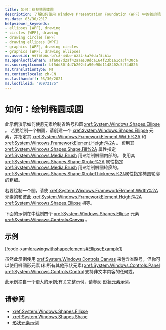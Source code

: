 ```yaml
---
title: 如何：绘制椭圆或圆
description: 了解如何使用 Windows Presentation Foundation (WPF) 中的轮廓粗细和内部颜色来绘制椭圆或圆。
ms.date: 03/30/2017
helpviewer_keywords:
- ellipses [WPF], drawing
- circles [WPF], drawing
- drawing circles [WPF]
- drawing ellipses [WPF]
- graphics [WPF], drawing circles
- graphics [WPF], drawing ellipses
ms.assetid: 99763b8c-bfc8-44be-8231-8a70daf5481a
ms.openlocfilehash: afa0e7d2af42aaee39dca164f23b1a1cacf430ca
ms.sourcegitcommit: bf5dd80f4d7b202afa90e90d1148402c5474d826
ms.translationtype: MT
ms.contentlocale: zh-CN
ms.lasthandoff: 03/30/2021
ms.locfileid: "96973175"
---
```

# <a name="how-to-draw-an-ellipse-or-a-circle"></a>如何：绘制椭圆或圆
此示例演示如何使用元素绘制省略号和圆 <xref:System.Windows.Shapes.Ellipse> 。 若要绘制一个椭圆，请创建一个 <xref:System.Windows.Shapes.Ellipse> 元素，并指定其 <xref:System.Windows.FrameworkElement.Width%2A> 和 <xref:System.Windows.FrameworkElement.Height%2A> 。 使用其 <xref:System.Windows.Shapes.Shape.Fill%2A> 属性指定 <xref:System.Windows.Media.Brush> 用来绘制椭圆内部的。 使用其 <xref:System.Windows.Shapes.Shape.Stroke%2A> 属性指定 <xref:System.Windows.Media.Brush> 用来绘制椭圆轮廓的。 <xref:System.Windows.Shapes.Shape.StrokeThickness%2A>属性指定椭圆轮廓的粗细。  
  
 若要绘制一个圆，请使 <xref:System.Windows.FrameworkElement.Width%2A> 元素的和彼此 <xref:System.Windows.FrameworkElement.Height%2A> <xref:System.Windows.Shapes.Ellipse> 相等。  
  
 下面的示例在中绘制四个 <xref:System.Windows.Shapes.Ellipse> 元素 <xref:System.Windows.Controls.Canvas> 。  
  
## <a name="example"></a>示例  
 [!code-xaml[drawingwithshapeelements#EllipseExample1](~/samples/snippets/csharp/VS_Snippets_Wpf/DrawingWithShapeElements/CS/ellipseexample.xaml#ellipseexample1)]  
  
 虽然此示例使用 <xref:System.Windows.Controls.Canvas> 来包含省略号，但你可以使用椭圆形元素 (和所有其他形状元素) <xref:System.Windows.Controls.Panel> <xref:System.Windows.Controls.Control> 支持非文本内容的任何或。  
  
 此示例摘自一个更大的示例;有关完整示例，请参阅 [形状元素示例](https://github.com/Microsoft/WPF-Samples/tree/master/Graphics/ShapeElements)。  
  
## <a name="see-also"></a>请参阅

- <xref:System.Windows.Shapes.Ellipse>
- <xref:System.Windows.Shapes.Shape>
- [形状元素示例](https://github.com/Microsoft/WPF-Samples/tree/master/Graphics/ShapeElements)
